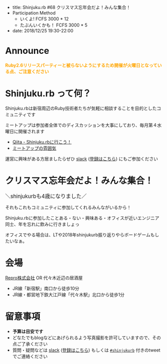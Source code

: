 - title: Shinjuku.rb #68 クリスマス忘年会だよ！みんな集合！
- Participation Method
  - いくよ! FCFS 3000 * 12
  - たぶんいくかも！ FCFS 3000 * 5
- date: 2018/12/25 19:30-22:00

# Announce

<span style='color:orange;font-weight:bold;'>Ruby2.6リリースパーティーと被らないようにするため開催が火曜日となっている点、ご注意ください </span>

# Shinjuku.rb って何？

Shinjuku.rbは新宿周辺のRuby技術者たちが気軽に相談することを目的としたコミュニティです

ミートアップは参加者全体でのディスカッションを大事にしており、毎月第４水曜日に開催されます

- [Qiita - Shinjuku.rbに行こう！](https://qiita.com/treby/items/c11da012f4dacb02f5cc)
- [ミートアップの雰囲気](https://twitter.com/hashtag/shinjukurb?f=tweets&vertical=default&src=hash)

運営に興味がある方居ましたらぜひ [slack](https://shinjukurb.slack.com/) ([登録はこちら](https://join.slack.com/t/shinjukurb/shared_invite/enQtNDYzNjQxMjc4NDIxLTdmZGE2YjU4ZmJlZGY5MGFlOTE1MzA4ZWVlYzM4ZGM1NDEwYTdlZWQ4MzMwNWViMzBjNmVlOGRkNDBkNjQ3YjA)) にもご参加ください

# クリスマス忘年会だよ！みんな集合！

<span style='font-size:1.2em;'>＼shinjukurbも4歳になりました／</span>

それもこれもコミュニティに参加してくれるみんながいるから！

Shinjuku.rbに参加したことある・ない・興味ある・オフィスが近いエンジニア同士、年を忘れに飲みに行きましょっ

オフィスでやる場合は、LTや2018年shinjukurb振り返りやらボードゲームもしたいなぁ。

# 会場

[Repro株式会社](https://repro.io/) OR 代々木近辺の居酒屋

- JR線「新宿駅」南口から徒歩10分
- JR線・都営地下鉄大江戸線「代々木駅」北口から徒歩1分

# 留意事項

- **予算は目安です**
- どなたでもblogなどにあげられるよう写真撮影を許可していますので、その点ご了承ください
- 質問・疑問などは [slack](https://shinjukurb.slack.com/) ([登録はこちら](https://join.slack.com/t/shinjukurb/shared_invite/enQtNDYzNjQxMjc4NDIxLTdmZGE2YjU4ZmJlZGY5MGFlOTE1MzA4ZWVlYzM4ZGM1NDEwYTdlZWQ4MzMwNWViMzBjNmVlOGRkNDBkNjQ3YjA)) もしくは [`#shinjukurb`](https://twitter.com/hashtag/shinjukurb?f=tweets&vertical=default&src=hash) 付きのtweetでご連絡ください
